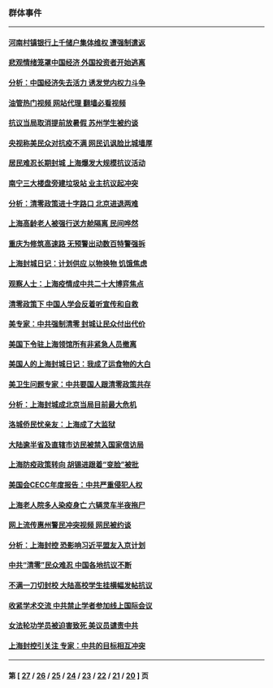 ### 群体事件
---
#### [河南村镇银行上千储户集体维权 遭强制遣返](../../pages/ncid279/n13743906.md?05242045) 
#### [悲观情绪笼罩中国经济 外国投资者开始逃离](../../pages/ncid279/n13743825.md?05242045) 
#### [分析：中国经济失去活力 诱发党内权力斗争](../../pages/ncid279/n13740219.md?05242045) 
#### [油管热门视频 网站代理 翻墙必看视频](http://209.222.30.114:81/youtube.html?05242045)
#### [抗议当局取消提前放暑假 苏州学生被约谈](../../pages/ncid279/n13738981.md?05242045) 
#### [央视称美民众对抗疫不满 网民讥讽脸比城墙厚](../../pages/ncid279/n13738685.md?05242045) 
#### [居民难忍长期封城 上海爆发大规模抗议活动](../../pages/ncid279/n13724894.md?05242045) 
#### [南宁三大楼盘旁建垃圾站 业主抗议起冲突](../../pages/ncid279/n13723244.md?05242045) 
#### [分析：清零政策进十字路口 北京进退两难](../../pages/ncid279/n13722760.md?05242045) 
#### [上海高龄老人被强行送方舱隔离 民间哗然](../../pages/ncid279/n13717318.md?05242045) 
#### [重庆为修筑高速路 无预警出动数百特警强拆](../../pages/ncid279/n13716893.md?05242045) 
#### [上海封城日记：计划供应 以物换物 饥饿焦虑](../../pages/ncid279/n13715646.md?05242045) 
#### [观察人士：上海疫情成中共二十大博弈焦点](../../pages/ncid279/n13713349.md?05242045) 
#### [清零政策下 中国人学会反着听宣传和自救](../../pages/ncid279/n13711002.md?05242045) 
#### [美专家：中共强制清零 封城让民众付出代价](../../pages/ncid279/n13709482.md?05242045) 
#### [美国下令驻上海领馆所有非紧急人员撤离](../../pages/ncid279/n13709373.md?05242045) 
#### [美国人的上海封城日记：我成了运食物的大白](../../pages/ncid279/n13707573.md?05242045) 
#### [美卫生问题专家：中共要国人跟清零政策共存](../../pages/ncid279/n13705925.md?05242045) 
#### [分析：上海封城成北京当局目前最大危机](../../pages/ncid279/n13702771.md?05242045) 
#### [洛城侨民忧亲友：上海成了大监狱](../../pages/ncid279/n13693937.md?05242045) 
#### [大陆逾半省及直辖市访民被禁入国家信访局](../../pages/ncid279/n13689201.md?05242045) 
#### [上海防疫政策转向 胡锡进跟着“变脸”被批](../../pages/ncid279/n13688098.md?05242045) 
#### [美国会CECC年度报告：中共严重侵犯人权](../../pages/ncid279/n13687784.md?05242045) 
#### [上海老人院多人染疫身亡 六辆灵车半夜拖尸](../../pages/ncid279/n13687060.md?05242045) 
#### [网上流传惠州警民冲突视频 网民被约谈](../../pages/ncid279/n13687562.md?05242045) 
#### [分析：上海封控 恐影响习近平盟友入京计划](../../pages/ncid279/n13686881.md?05242045) 
#### [中共“清零”民众难忍 中国各地抗议不断](../../pages/ncid279/n13685186.md?05242045) 
#### [不满一刀切封校 大陆高校学生挂横幅发帖抗议](../../pages/ncid279/n13683669.md?05242045) 
#### [收紧学术交流 中共禁止学者参加线上国际会议](../../pages/ncid279/n13684255.md?05242045) 
#### [女法轮功学员被迫害致死 美议员谴责中共](../../pages/ncid279/n13682069.md?05242045) 
#### [上海封控引关注 专家：中共的目标相互冲突](../../pages/ncid279/n13679402.md?05242045) 

---
#### 第 [ [27](./27.md?05242045) / [26](./26.md?05242045) / [25](./25.md?05242045) / [24](./24.md?05242045) / [23](./23.md?05242045) / [22](./22.md?05242045) / [21](./21.md?05242045) / [20](./20.md?05242045) ] 页
